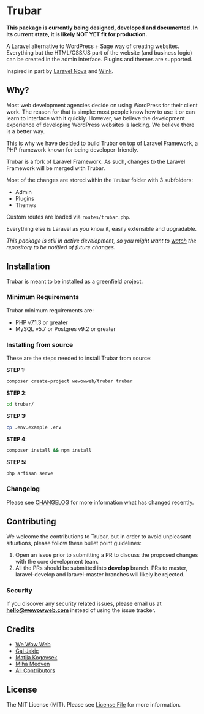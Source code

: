 # Trubar

**This package is currently being designed, developed and documented. In its current state, it is likely NOT YET fit for production.**

A Laravel alternative to WordPress + Sage way of creating websites. Everything but the HTML/CSS/JS part of the website (and business logic) can be created in the admin interface. Plugins and themes are supported.

Inspired in part by [Laravel Nova](https://nova.laravel.com) and [Wink](https://github.com/writingink/wink).

## Why?

Most web development agencies decide on using WordPress for their client work. The reason for that is simple: most people know how to use it or can learn to interface with it quickly. However, we believe the development experience of developing WordPress websites is lacking. We believe there is a better way.

This is why we have decided to build Trubar on top of Laravel Framework, a PHP framework known for being developer-friendly.

Trubar is a fork of Laravel Framework. As such, changes to the Laravel Framework will be merged with Trubar.

Most of the changes are stored within the `Trubar` folder with 3 subfolders:
- Admin
- Plugins
- Themes

Custom routes are loaded via `routes/trubar.php`. 

Everything else is Laravel as you know it, easily extensible and upgradable.

*This package is still in active development, so you might want to [watch](https://github.com/wewowweb/trubar/subscription) the repository to be notified of future changes.*

## Installation

Trubar is meant to be installed as a greenfield project.

### Minimum Requirements
Trubar minimum requirements are:
- PHP v7.1.3 or greater
- MySQL v5.7 or Postgres v9.2 or greater

### Installing from source

These are the steps needed to install Trubar from source:

**STEP 1:**
```bash
composer create-project wewowweb/trubar trubar
```
**STEP 2:**
```bash
cd trubar/
```
**STEP 3:**
```bash
cp .env.example .env
```
**STEP 4:**
```bash
composer install && npm install
```
**STEP 5:**
```bash
php artisan serve
```

### Changelog

Please see [CHANGELOG](CHANGELOG.md) for more information what has changed recently.

## Contributing

We welcome the contributions to Trubar, but in order to avoid unpleasant situations, please follow these bullet point guidelines:

1. Open an issue prior to submitting a PR to discuss the proposed changes with the core development team.
2. All the PRs should be submitted into **develop** branch. PRs to master, laravel-develop and laravel-master branches will likely be rejected.

### Security

If you discover any security related issues, please email us at **hello@wewowweb.com** instead of using the issue tracker.

## Credits

- [We Wow Web](https://github.com/wewowweb)
- [Gal Jakic](https://github.com/morpheus7CS)
- [Matija Kogovsek](https://github.com/kogovsekm)
- [Miha Medven](https://github.com/aweCodeMan)
- [All Contributors](../../contributors)

## License

The MIT License (MIT). Please see [License File](LICENSE.md) for more information.